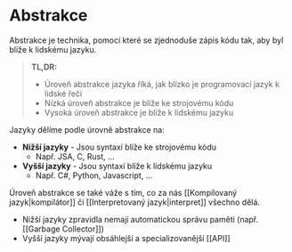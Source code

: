 # Abstrakce
Abstrakce je technika, pomocí které se zjednoduše zápis kódu tak, aby byl blíže k lidskému jazyku. 

> **TL,DR:**
> - Úroveň abstrakce jazyka říká, jak blízko je programovací jazyk k lidské řeči
> - Nízká úroveň abstrakce je blíže ke strojovému kódu
> - Vysoká úroveň abstrakce je blíže k lidskému jazyku

Jazyky dělíme podle úrovně abstrakce na:
- **Nižší jazyky** - Jsou syntaxí blíže ke strojovému kódu 
	- Např. JSA, C, Rust, ...
- **Vyšší jazyky** - Jsou syntaxí blíže k lidskému jazyku
	- Např. C#, Python, Javascript, ...

Úroveň abstrakce se také váže s tím, co za nás [[Kompilovaný jazyk|kompilátor]] či [[Interpretovaný jazyk|interpret]] všechno dělá. 
- Nižší jazyky zpravidla nemají automatickou správu paměti (např. [[Garbage Collector]])
- Vyšší jazyky mývají obsáhlejší a specializovanější [[API]]